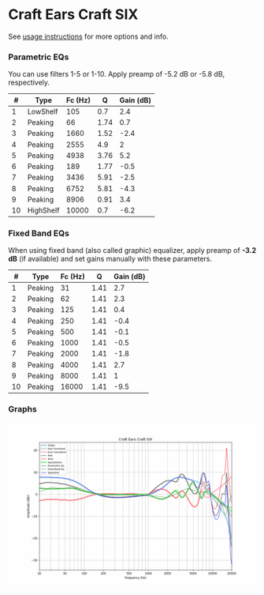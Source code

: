 # Craft Ears Craft SIX
See [usage instructions](https://github.com/jaakkopasanen/AutoEq#usage) for more options and info.

### Parametric EQs
You can use filters 1-5 or 1-10. Apply preamp of -5.2 dB or -5.8 dB, respectively.

|   # | Type      |   Fc (Hz) |    Q |   Gain (dB) |
|-----|-----------|-----------|------|-------------|
|   1 | LowShelf  |       105 | 0.7  |         2.4 |
|   2 | Peaking   |        66 | 1.74 |         0.7 |
|   3 | Peaking   |      1660 | 1.52 |        -2.4 |
|   4 | Peaking   |      2555 | 4.9  |         2   |
|   5 | Peaking   |      4938 | 3.76 |         5.2 |
|   6 | Peaking   |       189 | 1.77 |        -0.5 |
|   7 | Peaking   |      3436 | 5.91 |        -2.5 |
|   8 | Peaking   |      6752 | 5.81 |        -4.3 |
|   9 | Peaking   |      8906 | 0.91 |         3.4 |
|  10 | HighShelf |     10000 | 0.7  |        -6.2 |

### Fixed Band EQs
When using fixed band (also called graphic) equalizer, apply preamp of **-3.2 dB** (if available) and set gains manually with these parameters.

|   # | Type    |   Fc (Hz) |    Q |   Gain (dB) |
|-----|---------|-----------|------|-------------|
|   1 | Peaking |        31 | 1.41 |         2.7 |
|   2 | Peaking |        62 | 1.41 |         2.3 |
|   3 | Peaking |       125 | 1.41 |         0.4 |
|   4 | Peaking |       250 | 1.41 |        -0.4 |
|   5 | Peaking |       500 | 1.41 |        -0.1 |
|   6 | Peaking |      1000 | 1.41 |        -0.5 |
|   7 | Peaking |      2000 | 1.41 |        -1.8 |
|   8 | Peaking |      4000 | 1.41 |         2.7 |
|   9 | Peaking |      8000 | 1.41 |         1   |
|  10 | Peaking |     16000 | 1.41 |        -9.5 |

### Graphs
![](./Craft%20Ears%20Craft%20SIX.png)

